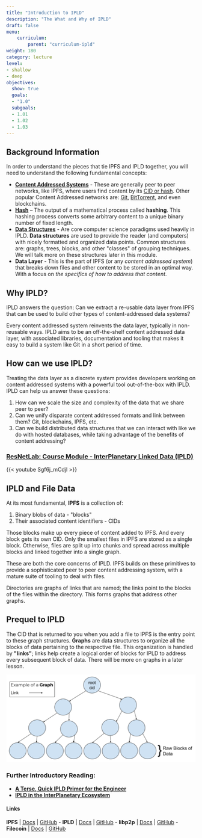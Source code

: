 ```yaml
---
title: "Introduction to IPLD"
description: "The What and Why of IPLD"
draft: false
menu:
    curriculum:
        parent: "curriculum-ipld"
weight: 180
category: lecture
level:
- shallow
- deep
objectives:
  show: true
  goals:
  - "1.0"
  subgoals:
  - 1.01
  - 1.02
  - 1.03
---
```

## Background Information

In order to understand the pieces that tie IPFS and IPLD together, you will need to understand the following fundamental concepts:

* [**Content Addressed Systems**](https://www.techtarget.com/searchstorage/definition/content-addressed-storage) - These are generally peer to peer networks, like IPFS, where users find content by its [CID or hash](/curriculum/ipfs/content-addressing). Other popular Content Addressed networks are: [Git](https://en.wikipedia.org/wiki/Git#Data_structures), [BitTorrent](https://en.wikipedia.org/wiki/BitTorrent), and even blockchains.
* [**Hash**](https://www.sentinelone.com/cybersecurity-101/hashing/) – The output of a mathematical process called **hashing**. This hashing process converts some arbitrary content to a unique binary number of fixed length.
* [**Data Structures**](https://www.geeksforgeeks.org/data-structures/) - Are core computer science paradigms used heavily in IPLD. **Data structures** are used to provide the reader (and computers) with nicely formatted and organized data points. Common structures are: graphs, trees, blocks, and other "classes" of grouping techniques. We will talk more on these structures later in this module.
* **Data Layer** - This is the part of IPFS (or any _content addressed system_) that breaks down files and other content to be stored in an optimal way. With a focus on _the specifics of how to address that content_.

## Why IPLD?

IPLD answers the question: Can we extract a re-usable data layer from IPFS that can be used to build other types of content-addressed data systems?

Every content addressed system reinvents the data layer, typically in non-reusable ways. IPLD aims to be an off-the-shelf content addressed data layer, with associated libraries, documentation and tooling that makes it easy to build a system like Git in a short period of time.

## How can we use IPLD?

Treating the data layer as a discrete system provides developers working on content addressed systems with a powerful tool out-of-the-box with IPLD. IPLD can help us answer these questions:

1. How can we scale the size and complexity of the data that we share peer to peer?
2. Can we unify disparate content addressed formats and link between them? Git, blockchains, IPFS, etc.
3. Can we build distributed data structures that we can interact with like we do with hosted databases, while taking advantage of the benefits of content addressing?

### [ResNetLab: Course Module - InterPlanetary Linked Data (IPLD)](https://research.protocol.ai/tutorials/resnetlab-on-tour/ipld/)

{{< youtube Sgf6j_mCdjI >}}

## IPLD and File Data

At its most fundamental, **IPFS** is a collection of:

1. Binary blobs of data - "blocks"
2. Their associated content identifiers - CIDs

Those blocks make up every piece of content added to IPFS. And every block gets its own CID. Only the smallest files in IPFS are stored as a single block. Otherwise, files are split up into chunks and spread across multiple blocks and linked together into a single graph.

These are both the core concerns of IPLD. IPFS builds on these primitives to provide a sophisticated peer to peer content addressing system, with a mature suite of tooling to deal with files.

Directories are graphs of links that are named; the links point to the blocks of the files within the directory. This forms graphs that address other graphs.

## Prequel to IPLD

The CID that is returned to you when you add a file to IPFS is the entry point to these graph structures. **Graphs** are data structures to organize all the blocks of data pertaining to the respective file. This organization is handled by **"links"**; links help create a logical order of blocks for IPLD to address every subsequent block of data. There will be more on graphs in a later lesson.

![Picture of a graph](tree_graph.png)
### Further Introductory Reading:

* [**A Terse, Quick IPLD Primer for the Engineer**](https://ipld.io/docs/intro/primer/)
* [**IPLD in the InterPlanetary Ecosystem**](https://ipld.io/docs/intro/ecosystem/)


#### Links

**IPFS** | [Docs](https://docs.ipfs.io) | [GitHub](https://github.com/ipfs) - **IPLD** | [Docs](https://ipld.io/docs/) | [GitHub](https://github.com/ipld) - **libp2p** | [Docs](https://docs.libp2p.io) | [GitHub](https://github.com/libp2p) - **Filecoin** | [Docs](https://docs.filecoin.io) | [GitHub](https://github.com/filecoin-project)
